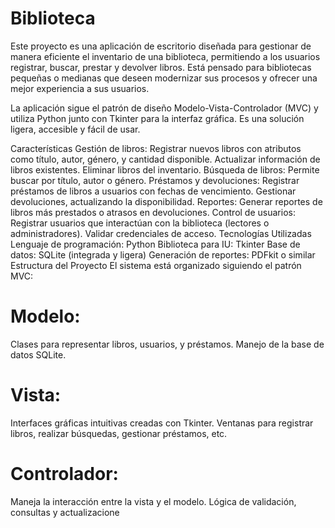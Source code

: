 # Biblioteca
Este proyecto es una aplicación de escritorio diseñada para gestionar de manera eficiente el inventario de una biblioteca, permitiendo a los usuarios registrar, buscar, prestar y devolver libros. Está pensado para bibliotecas pequeñas o medianas que deseen modernizar sus procesos y ofrecer una mejor experiencia a sus usuarios.

La aplicación sigue el patrón de diseño Modelo-Vista-Controlador (MVC) y utiliza Python junto con Tkinter para la interfaz gráfica. Es una solución ligera, accesible y fácil de usar.

Características
Gestión de libros:
Registrar nuevos libros con atributos como título, autor, género, y cantidad disponible.
Actualizar información de libros existentes.
Eliminar libros del inventario.
Búsqueda de libros:
Permite buscar por título, autor o género.
Préstamos y devoluciones:
Registrar préstamos de libros a usuarios con fechas de vencimiento.
Gestionar devoluciones, actualizando la disponibilidad.
Reportes:
Generar reportes de libros más prestados o atrasos en devoluciones.
Control de usuarios:
Registrar usuarios que interactúan con la biblioteca (lectores o administradores).
Validar credenciales de acceso.
Tecnologías Utilizadas
Lenguaje de programación: Python
Biblioteca para IU: Tkinter
Base de datos: SQLite (integrada y ligera)
Generación de reportes: PDFkit o similar
Estructura del Proyecto
El sistema está organizado siguiendo el patrón MVC:

# Modelo:
Clases para representar libros, usuarios, y préstamos.
Manejo de la base de datos SQLite.
# Vista:
Interfaces gráficas intuitivas creadas con Tkinter.
Ventanas para registrar libros, realizar búsquedas, gestionar préstamos, etc.
# Controlador:
Maneja la interacción entre la vista y el modelo.
Lógica de validación, consultas y actualizacione
